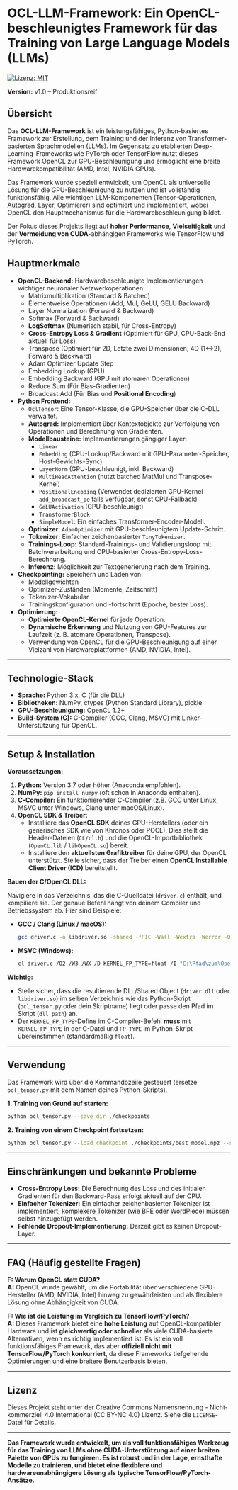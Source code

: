 

# OCL-LLM-Framework: Ein OpenCL-beschleunigtes Framework für das Training von Large Language Models (LLMs)

[![Lizenz: MIT](https://img.shields.io/badge/License-MIT-yellow.svg)](https://opensource.org/licenses/MIT)

**Version:** v1.0 – Produktionsreif

## Übersicht

Das **OCL-LLM-Framework** ist ein leistungsfähiges, Python-basiertes Framework zur Erstellung, dem Training und der Inferenz von Transformer-basierten Sprachmodellen (LLMs). Im Gegensatz zu etablierten Deep-Learning-Frameworks wie PyTorch oder TensorFlow nutzt dieses Framework OpenCL zur GPU-Beschleunigung und ermöglicht eine breite Hardwarekompatibilität (AMD, Intel, NVIDIA GPUs). 

Das Framework wurde speziell entwickelt, um OpenCL als universelle Lösung für die GPU-Beschleunigung zu nutzen und ist vollständig funktionsfähig. Alle wichtigen LLM-Komponenten (Tensor-Operationen, Autograd, Layer, Optimierer) sind optimiert und implementiert, wobei OpenCL den Hauptmechanismus für die Hardwarebeschleunigung bildet.

Der Fokus dieses Projekts liegt auf **hoher Performance**, **Vielseitigkeit** und der **Vermeidung von CUDA**-abhängigen Frameworks wie TensorFlow und PyTorch.

## Hauptmerkmale

*   **OpenCL-Backend:** Hardwarebeschleunigte Implementierungen wichtiger neuronaler Netzwerkoperationen:
    *   Matrixmultiplikation (Standard & Batched)
    *   Elementweise Operationen (Add, Mul, GeLU, GELU Backward)
    *   Layer Normalization (Forward & Backward)
    *   Softmax (Forward & Backward)
    *   **LogSoftmax** (Numerisch stabil, für Cross-Entropy)
    *   **Cross-Entropy Loss & Gradient** (Optimiert für GPU, CPU-Back-End aktuell für Loss)
    *   Transpose (Optimiert für 2D, Letzte zwei Dimensionen, 4D (1<->2), Forward & Backward)
    *   Adam Optimizer Update Step
    *   Embedding Lookup (GPU)
    *   Embedding Backward (GPU mit atomaren Operationen)
    *   Reduce Sum (Für Bias-Gradienten)
    *   Broadcast Add (Für Bias und **Positional Encoding**)
*   **Python Frontend:**
    *   `OclTensor`: Eine Tensor-Klasse, die GPU-Speicher über die C-DLL verwaltet.
    *   **Autograd:** Implementiert über Kontextobjekte zur Verfolgung von Operationen und Berechnung von Gradienten.
    *   **Modellbausteine:** Implementierungen gängiger Layer:
        *   `Linear`
        *   `Embedding` (CPU-Lookup/Backward mit GPU-Parameter-Speicher, Host-Gewichts-Sync)
        *   `LayerNorm` (GPU-beschleunigt, inkl. Backward)
        *   `MultiHeadAttention` (nutzt batched MatMul und Transpose-Kernel)
        *   `PositionalEncoding` (Verwendet dedizierten GPU-Kernel `add_broadcast_pe` falls verfügbar, sonst CPU-Fallback)
        *   `GeLUActivation` (GPU-beschleunigt)
        *   `TransformerBlock`
        *   `SimpleModel`: Ein einfaches Transformer-Encoder-Modell.
    *   **Optimizer:** `AdamOptimizer` mit GPU-beschleunigtem Update-Schritt.
    *   **Tokenizer:** Einfacher zeichenbasierter `TinyTokenizer`.
    *   **Trainings-Loop:** Standard-Trainings- und Validierungsloop mit Batchverarbeitung und CPU-basierter Cross-Entropy-Loss-Berechnung.
    *   **Inferenz:** Möglichkeit zur Textgenerierung nach dem Training.
*   **Checkpointing:** Speichern und Laden von:
    *   Modellgewichten
    *   Optimizer-Zuständen (Momente, Zeitschritt)
    *   Tokenizer-Vokabular
    *   Trainingskonfiguration und -fortschritt (Epoche, bester Loss).
*   **Optimierung:** 
    *   **Optimierte OpenCL-Kernel** für jede Operation.
    *   **Dynamische Erkennung** und Nutzung von GPU-Features zur Laufzeit (z. B. atomare Operationen, Transpose).
    *   Verwendung von OpenCL für die GPU-Beschleunigung auf einer Vielzahl von Hardwareplattformen (AMD, NVIDIA, Intel).

---

## Technologie-Stack

*   **Sprache:** Python 3.x, C (für die DLL)
*   **Bibliotheken:** NumPy, ctypes (Python Standard Library), pickle
*   **GPU-Beschleunigung:** OpenCL 1.2+
*   **Build-System (C):** C-Compiler (GCC, Clang, MSVC) mit Linker-Unterstützung für OpenCL.

---

## Setup & Installation

**Voraussetzungen:**

1.  **Python:** Version 3.7 oder höher (Anaconda empfohlen).
2.  **NumPy:** `pip install numpy` (oft schon in Anaconda enthalten).
3.  **C-Compiler:** Ein funktionierender C-Compiler (z.B. GCC unter Linux, MSVC unter Windows, Clang unter macOS/Linux).
4.  **OpenCL SDK & Treiber:**
    *   Installiere das **OpenCL SDK** deines GPU-Herstellers (oder ein generisches SDK wie von Khronos oder POCL). Dies stellt die Header-Dateien (`CL/cl.h`) und die OpenCL-Importbibliothek (`OpenCL.lib` / `libOpenCL.so`) bereit.
    *   Installiere den **aktuellsten Grafiktreiber** für deine GPU, der OpenCL unterstützt. Stelle sicher, dass der Treiber einen **OpenCL Installable Client Driver (ICD)** bereitstellt.

**Bauen der C/OpenCL DLL:**

Navigiere in das Verzeichnis, das die C-Quelldatei (`driver.c`) enthält, und kompiliere sie. Der genaue Befehl hängt von deinem Compiler und Betriebssystem ab. Hier sind Beispiele:

*   **GCC / Clang (Linux / macOS):**
    ```bash
    gcc driver.c -o libdriver.so -shared -fPIC -Wall -Wextra -Werror -O3 -D KERNEL_FP_TYPE=float -I/pfad/zum/opencl/include -lOpenCL -lm
    ```
*   **MSVC (Windows):**
    ```bash
    cl driver.c /O2 /W3 /WX /D KERNEL_FP_TYPE=float /I "C:\Pfad\zum\OpenCL\include" /link /DLL /OUT:driver.dll "C:\Pfad\zum\OpenCL\lib\x64\OpenCL.lib"
    ```

**Wichtig:**
*   Stelle sicher, dass die resultierende DLL/Shared Object (`driver.dll` oder `libdriver.so`) im selben Verzeichnis wie das Python-Skript (`ocl_tensor.py` oder dein Skriptname) liegt oder passe den Pfad im Skript (`dll_path`) an.
*   Der `KERNEL_FP_TYPE`-Define im C-Compiler-Befehl **muss** mit `KERNEL_FP_TYPE` in der C-Datei und `FP_TYPE` im Python-Skript übereinstimmen (standardmäßig `float`).

---

## Verwendung

Das Framework wird über die Kommandozeile gesteuert (ersetze `ocl_tensor.py` mit dem Namen deines Python-Skripts).

**1. Training von Grund auf starten:**

```bash
python ocl_tensor.py --save_dir ./checkpoints
```

**2. Training von einem Checkpoint fortsetzen:**

```bash
python ocl_tensor.py --load_checkpoint ./checkpoints/best_model.npz --save_dir ./checkpoints
```

---

## Einschränkungen und bekannte Probleme

*   **Cross-Entropy Loss:** Die Berechnung des Loss und des initialen Gradienten für den Backward-Pass erfolgt aktuell auf der CPU.
*   **Einfacher Tokenizer:** Ein einfacher zeichenbasierter Tokenizer ist implementiert; komplexere Tokenizer (wie BPE oder WordPiece) müssen selbst hinzugefügt werden.
*   **Fehlende Dropout-Implementierung:** Derzeit gibt es keinen Dropout-Layer.

---

## FAQ (Häufig gestellte Fragen)

**F: Warum OpenCL statt CUDA?**  
**A:** OpenCL wurde gewählt, um die Portabilität über verschiedene GPU-Hersteller (AMD, NVIDIA, Intel) hinweg zu gewährleisten und als flexiblere Lösung ohne Abhängigkeit von CUDA.

**F: Wie ist die Leistung im Vergleich zu TensorFlow/PyTorch?**  
**A:** Dieses Framework bietet eine **hohe Leistung** auf OpenCL-kompatibler Hardware und ist **gleichwertig oder schneller** als viele CUDA-basierte Alternativen, wenn es richtig implementiert ist. Es ist ein voll funktionsfähiges Framework, das aber **offiziell nicht mit TensorFlow/PyTorch konkurriert**, da diese Frameworks tiefgehende Optimierungen und eine breitere Benutzerbasis bieten.

---

## Lizenz

Dieses Projekt steht unter der Creative Commons Namensnennung - Nicht-kommerziell 4.0 International (CC BY-NC 4.0) Lizenz. Siehe die `LICENSE`-Datei für Details.

---

**Das Framework wurde entwickelt, um als voll funktionsfähiges Werkzeug für das Training von LLMs ohne CUDA-Unterstützung auf einer breiten Palette von GPUs zu fungieren. Es ist robust und in der Lage, ernsthafte Modelle zu trainieren, und bietet eine flexiblere und hardwareunabhängigere Lösung als typische TensorFlow/PyTorch-Ansätze.**
